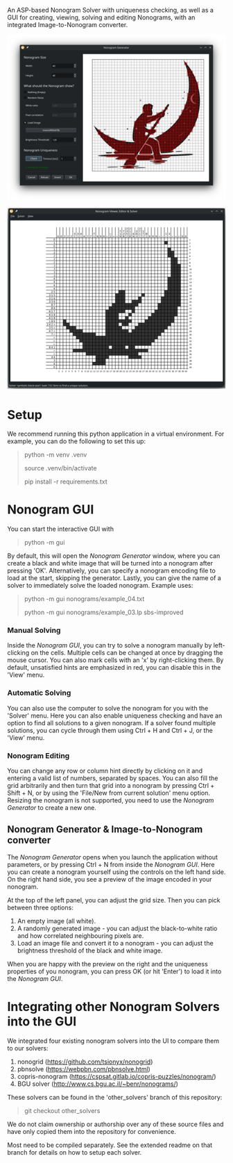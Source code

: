 An ASP-based Nonogram Solver with uniqueness checking, as well as a GUI for creating, viewing, solving and editing Nonograms, with an integrated Image-to-Nonogram converter.

![image](generator_preview.webp)

![image](ui_preview.webp)

# Setup
We recommend running this python application in a virtual environment.
For example, you can do the following to set this up:
> python -m venv .venv
>
> source .venv/bin/activate
>
> pip install -r requirements.txt

# Nonogram GUI
You can start the interactive GUI with 
> python -m gui

By default, this will open the _Nonogram Generator_ window, where you can create a black and white image that will be turned into a nonogram after pressing 'OK'.
Alternatively, you can specify a nonogram encoding file to load at the start, skipping the generator. Lastly, you can give the name of a solver to immediately solve the loaded nonogram. 
Example uses:
> python -m gui nonograms/example_04.txt
> 
> python -m gui nonograms/example_03.lp sbs-improved

### Manual Solving
Inside the _Nonogram GUI_, you can try to solve a nonogram manually by left-clicking on the cells.
Multiple cells can be changed at once by dragging the mouse cursor. 
You can also mark cells with an 'x' by right-clicking them.
By default, unsatisfied hints are emphasized in red, you can disable this in the 'View' menu.

### Automatic Solving
You can also use the computer to solve the nonogram for you with the 'Solver' menu. Here you can also enable uniqueness checking and have an option to find all solutions to a given nonogram.
If a solver found multiple solutions, you can cycle through them using Ctrl + H and Ctrl + J, or the 'View' menu.

### Nonogram Editing
You can change any row or column hint directly by clicking on it and entering a valid list of numbers, separated by spaces.
You can also fill the grid arbitrarily and then turn that grid into a nonogram by pressing Ctrl + Shift + N, or by using the 'File/New from current solution' menu option.
Resizing the nonogram is not supported, you need to use the _Nonogram Generator_ to create a new one. 

## Nonogram Generator & Image-to-Nonogram converter
The _Nonogram Generator_ opens when you launch the application without parameters, or by pressing Ctrl + N from inside the _Nonogram GUI_.
Here you can create a nonogram yourself using the controls on the left hand side.
On the right hand side, you see a preview of the image encoded in your nonogram.

At the top of the left panel, you can adjust the grid size.
Then you can pick between three options:
1. An empty image (all white).
2. A randomly generated image - you can adjust the black-to-white ratio and how correlated neighbouring pixels are.
3. Load an image file and convert it to a nonogram - you can adjust the brightness threshold of the black and white image.

When you are happy with the preview on the right and the uniqueness properties of you nonogram, you can press OK (or hit 'Enter') to load it into the _Nonogram GUI_.

# Integrating other Nonogram Solvers into the GUI
We integrated four existing nonogram solvers into the UI to compare them to our solvers:
1. nonogrid (https://github.com/tsionyx/nonogrid)
2. pbnsolve (https://webpbn.com/pbnsolve.html)
3. copris-nonogram (https://cspsat.gitlab.io/copris-puzzles/nonogram/)
4. BGU solver (http://www.cs.bgu.ac.il/~benr/nonograms/)

These solvers can be found in the 'other_solvers' branch of this repository:
> git checkout other_solvers

We do not claim ownership or authorship over any of these source files and have only copied them into the repository for convenience.

Most need to be compiled separately. See the extended readme on that branch for details on how to setup each solver.
